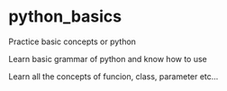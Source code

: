 # python_basics
Practice basic concepts or python

Learn basic grammar of python and know how to use

Learn all the concepts of funcion, class, parameter etc...
